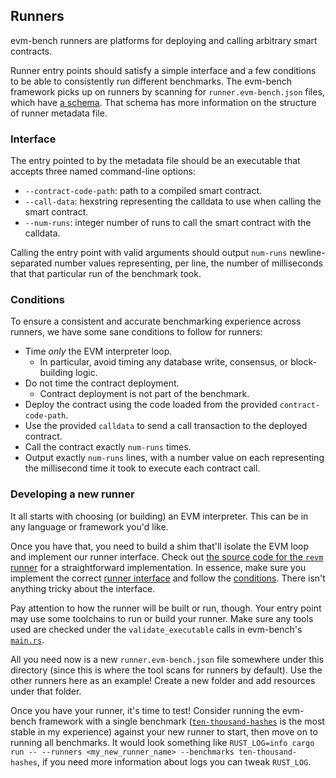 ## Runners

evm-bench runners are platforms for deploying and calling arbitrary smart contracts.

Runner entry points should satisfy a simple interface and a few conditions to be able to consistently run different benchmarks. The evm-bench framework picks up on runners by scanning for `runner.evm-bench.json` files, which have [a schema](schema.json). That schema has more information on the structure of runner metadata file.

### Interface

The entry pointed to by the metadata file should be an executable that accepts three named command-line options:

- `--contract-code-path`: path to a compiled smart contract.
- `--call-data`: hexstring representing the calldata to use when calling the smart contract.
- `--num-runs`: integer number of runs to call the smart contract with the calldata.

Calling the entry point with valid arguments should output `num-runs` newline-separated number values representing, per line, the number of milliseconds that that particular run of the benchmark took.

### Conditions

To ensure a consistent and accurate benchmarking experience across runners, we have some sane conditions to follow for runners:

- Time _only_ the EVM interpreter loop.
  - In particular, avoid timing any database write, consensus, or block-building logic.
- Do not time the contract deployment.
  - Contract deployment is not part of the benchmark.
- Deploy the contract using the code loaded from the provided `contract-code-path`.
- Use the provided `calldata` to send a call transaction to the deployed contract.
- Call the contract exactly `num-runs` times.
- Output exactly `num-runs` lines, with a number value on each representing the millisecond time it took to execute each contract call.

### Developing a new runner

It all starts with choosing (or building) an EVM interpreter. This can be in any language or framework you'd like.

Once you have that, you need to build a shim that'll isolate the EVM loop and implement our runner interface. Check out [the source code for the `revm` runner](revm) for a straightforward implementation. In essence, make sure you implement the correct [runner interface](#interface) and follow the [conditions](#conditions). There isn't anything tricky about the interface.

Pay attention to how the runner will be built or run, though. Your entry point may use some toolchains to run or build your runner. Make sure any tools used are checked under the `validate_executable` calls in evm-bench's [`main.rs`](../src/main.rs).

All you need now is a new `runner.evm-bench.json` file somewhere under this directory (since this is where the tool scans for runners by default). Use the other runners here as an example! Create a new folder and add resources under that folder.

Once you have your runner, it's time to test! Consider running the evm-bench framework with a single benchmark ([`ten-thousand-hashes`](../benchmarks/ten-thousand-hashes) is the most stable in my experience) against your new runner to start, then move on to running all benchmarks. It would look something like `RUST_LOG=info cargo run -- --runners <my_new_runner_name> --benchmarks ten-thousand-hashes`, if you need more information about logs you can tweak `RUST_LOG`.
